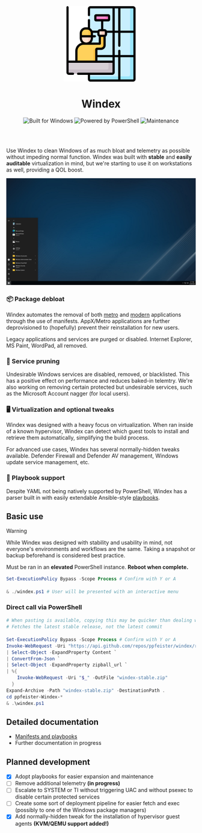 <div align="center">
  <picture>
    <source media="(prefers-color-scheme: dark)" srcset="./assets/brand/large-banner.png" height=200px>
    <source media="(prefers-color-scheme: light)" srcset="./assets/brand/large-banner.png" height=200px>
    <img alt="Windex" src="./assets/brand/large-banner.png" height=200px>
  </picture>
  <h1>Windex</h1>
  <img alt="Built for Windows" src="https://img.shields.io/badge/Windows-0078D6?style=for-the-badge&logo=windows&logoColor=white"> <img alt="Powered by PowerShell" src="https://img.shields.io/badge/PowerShell-%235391FE.svg?style=for-the-badge&logo=powershell&logoColor=white"> <img alt="Maintenance" src="https://img.shields.io/maintenance/yes/2024?style=for-the-badge">


  <br/><br/>
</div>

Use Windex to clean Windows of as much bloat and telemetry as possible without impeding normal function. Windex was built with **stable** and **easily auditable** virtualization in mind, but we're starting to use it on workstations as well, providing a QOL boost.

![Windex Desktop](./assets/demo/start.png)

### 📦 Package debloat

Windex automates the removal of both [metro](./defs/metro/) and [modern](./defs/winget/) applications through the use of manifests. AppX/Metro applications are further deprovisioned to (hopefully) prevent their reinstallation for new users.

Legacy applications and services are purged or disabled. Internet Explorer, MS Paint, WordPad, all removed.

### 🌲 Service pruning

Undesirable Windows services are disabled, removed, or blacklisted. This has a positive effect on performance and reduces baked-in telemtry. We're also working on removing certain protected but undesirable services, such as the Microsoft Account nagger (for local users).

### 🖥️ Virtualization and optional tweaks

Windex was designed with a heavy focus on virtualization. When ran inside of a known hypervisor, Windex can detect which guest tools to install and retrieve them automatically, simplifying the build process.

For advanced use cases, Windex has several normally-hidden tweaks available. Defender Firewall and Defender AV management, Windows update service management, etc.

### 📗 Playbook support

Despite YAML not being natively supported by PowerShell, Windex has a parser built in with easily extendable Ansible-style [playbooks](./defs/README.md#playbooks).

## Basic use

> [!WARNING]
> While Windex was designed with stability and usability in mind, not everyone's environments and workflows are the same. Taking a snapshot or backup beforehand is considered best practice.

Must be ran in an **elevated** PowerShell instance. **Reboot when complete.**

```powershell
Set-ExecutionPolicy Bypass -Scope Process # Confirm with Y or A

& ./windex.ps1 # User will be presented with an interactive menu
```

### Direct call via PowerShell

```powershell
# When pasting is available, copying this may be quicker than dealing with Edge's first-launch "welcome"
# Fetches the latest stable release, not the latest commit

Set-ExecutionPolicy Bypass -Scope Process # Confirm with Y or A
Invoke-WebRequest -Uri "https://api.github.com/repos/ppfeister/windex/releases/latest" `
| Select-Object -ExpandProperty Content `
| ConvertFrom-Json `
| Select-Object -ExpandProperty zipball_url `
| %{
    Invoke-WebRequest -Uri "$_" -OutFile "windex-stable.zip"
  }
Expand-Archive -Path "windex-stable.zip" -DestinationPath .
cd ppfeister-Windex-*
& .\windex.ps1

```


## Detailed documentation

- [Manifests and playbooks](defs/README.md)
- Further documentation in progress

## Planned development

- [x] Adopt playbooks for easier expansion and maintenance
- [ ] Remove additional telemetry **(in progress)**
- [ ] Escalate to SYSTEM or TI without triggering UAC and without psexec to disable certain protected services
- [ ] Create some sort of deployment pipeline for easier fetch and exec (possibly to one of the Windows package managers)
- [x] Add normally-hidden tweak for the installation of hypervisor guest agents **(KVM/QEMU support added!)**